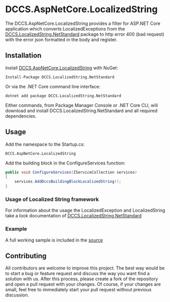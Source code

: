 # DCCS.AspNetCore.LocalizedString
The DCCS.AspNetCore.LocalizedString provides a filter for ASP.NET Core application which converts LocalizedExceptions from the [DCCS.LocalizedString.NetStandard](https://github.com/DCCS-IT-Business-Solutions/DCCS.LocalizedString.NetStandard) package to http error 400 (bad request) with the error json formatted in the body and register.

## Installation

Install [DCCS.AspNetCore.LocalizedString](https://www.nuget.org/packages/DCCS.AspNetCore.LocalizedString/) with NuGet:

    Install-Package DCCS.LocalizedString.NetStandard

Or via the .NET Core command line interface:

    dotnet add package DCCS.LocalizedString.NetStandard

Either commands, from Package Manager Console or .NET Core CLI, will download and install DCCS.LocalizedString.NetStandard and all required dependencies.

## Usage

Add the namespace to the Startup.cs:

    DCCS.AspNetCore.LocalizedString

Add the building block in the ConfigureServices function:

```csharp
public void ConfigureServices(IServiceCollection services)
{
    services.AddDccsBuildingBlockLocalizedString();
}
``` 

### Usage of Localized String framework

For information about the usage the LocalizedException and LocalizedString take a look documentation of [DCCS.LocalizedString.NetStandard](https://github.com/DCCS-IT-Business-Solutions/DCCS.LocalizedString.NetStandard)

### Example

A full working sample is included in the [source](https://github.com/DCCS-IT-Business-Solutions/DCCS.AspNetCore.LocalizedString.git)

## Contributing
All contributors are welcome to improve this project. The best way would be to start a bug or feature request and discuss the way you want find a solution with us.
After this process, please create a fork of the repository and open a pull request with your changes. Of course, if your changes are small, feel free to immediately start your pull request without previous discussion. 